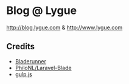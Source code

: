 Blog @ Lygue
===========

http://blog.lygue.com & http://www.lygue.com

## Credits

* [Bladerunner](https://github.com/Wibeset/bladerunner)
* [PhiloNL/Laravel-Blade](https://github.com/PhiloNL/Laravel-Blade)
* [gulp.js](https://github.com/gulpjs)